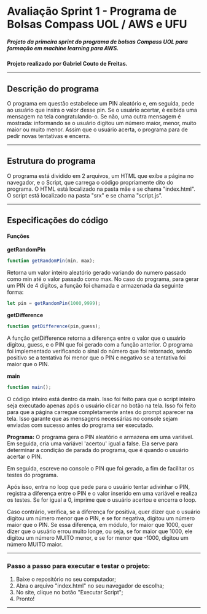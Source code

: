 # Avaliação Sprint 1 - Programa de Bolsas Compass UOL / AWS e UFU

##### Projeto da primeira sprint do programa de bolsas Compass UOL para formação em machine learning para AWS.
**Projeto realizado por Gabriel Couto de Freitas.**

***

## Descrição do programa

O programa em questão estabelece um PIN aleatório e, em seguida, pede ao usuário que insira o valor desse pin. Se o usuário acertar, é exibida uma mensagem na tela congratulando-o. Se não, uma outra mensagem é mostrada: informando se o usuário digitou um número maior, menor, muito maior ou muito menor.
Assim que o usuário acerta, o programa para de pedir novas tentativas e encerra.
***
## Estrutura do programa
O programa está dividido em 2 arquivos, um HTML que exibe a página no navegador, e o Script, que carrega o código propriamente dito do programa.
O HTML está localizado na pasta mãe e se chama "index.html".
O script está localizado na pasta "srx" e se chama "script.js".
***
## Especificações do código
#### Funções

**getRandomPin**
```javascript
function getRandomPin(min, max);
```
Retorna um valor inteiro aleatório gerado variando do numero passado como min até o valor passado como max. No caso do programa, para gerar um PIN de 4 dígitos, a função foi chamada e armazenada da seguinte forma: 
```javascript
let pin = getRandomPin(1000,9999);  
```

**getDifference**
```javascript
function getDifference(pin,guess);
```
A função getDifference retorna a diferença entre o valor que o usuário digitou, guess, e o PIN que foi gerado com a função anterior. O programa foi implementado verificando o sinal do número que foi retornado, sendo positivo se a tentativa foi menor que o PIN e negativo se a tentativa foi maior que o PIN.

**main**
```javascript
function main();
```
O código inteiro está dentro da main. Isso foi feito para que o script inteiro seja executado apenas após o usuário clicar no botão na tela. 
Isso foi feito para que a página carregue completamente antes do prompt aparecer na tela. Isso garante que as mensagens necessárias no console sejam enviadas com sucesso antes do programa ser executado.

**Programa:**
O programa gera o PIN aleatório e armazena em uma variável. Em seguida, cria uma variável 'acertou' igual a false. Ela serve para determinar a condição de parada do programa, que é quando o usuário acertar o PIN.

Em seguida, escreve no console o PIN que foi gerado, a fim de facilitar os testes do programa.

Após isso, entra no loop que pede para o usuário tentar adivinhar o PIN, registra a diferença entre o PIN e o valor inserido em uma variável e realiza os testes. Se for igual a 0, imprime que o usuário acertou e encerra o loop.

Caso contrário, verifica, se a diferença for positiva, quer dizer que o usuário digitou um número menor que o PIN, e se for negativa, digitou um número maior que o PIN.
Se essa diferença, em módulo, for maior que 1000, quer dizer que o usuário errou muito longe, ou seja, se for maior que 1000, ele digitou um número MUITO menor, e se for menor que -1000, digitou um número MUITO maior.
***
### Passo a passo para executar e testar o projeto:

1. Baixe o repositório no seu computador;
2. Abra o arquivo "index.html"  no seu navegador de escolha;
3. No site, clique no botão "Executar Script";
4. Pronto!
***